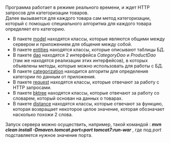 Программа работает в режиме реального времени, и ждет HTTP запросов для категоризации товаров.  
Далее вызывается для каждого товара сам метод категоризации, который с помощью специального алгоритма для каждого товара определяет его категорию.

- В пакете [model](https://github.com/evlinkov/server/tree/master/src/main/java/ru/model) находятся классы, которые являются общими между сервером и приложением для общения между собой.  
- В пакете [entities](https://github.com/evlinkov/server/tree/master/src/main/java/ru/entities) находятся классы, которые описывают таблицы БД.  
- В пакете [dao](https://github.com/evlinkov/server/tree/master/src/main/java/ru/dao) находятся 2 интерфейса *CategoryDao* и *ProductDao* (там же находятся реализации этих интерфейсов), в которых объявлены методы, которые можно использовать для работы с БД.  
- В пакете [categorization](https://github.com/evlinkov/server/tree/master/src/main/java/ru/categorization) находится алгоритм для определения категории по данным от приложения.  
- В пакете [request](https://github.com/evlinkov/server/tree/master/src/main/java/ru/request) находятся классы, которые отвечают за работу с HTTP запросами.
- В пакете [bktree](https://github.com/evlinkov/server/tree/master/src/main/java/ru/bktree) находятся классы, которые отвечают за работу со словарем, который основан на данных о товарах.
- В пакете [distance](https://github.com/evlinkov/server/tree/master/src/main/java/ru/distance) находятся классы, которые отвечают за функцию, которая возвращает некоторое целое значение, которая обозначает насколько похожи 2 слова.      

Запуск сервера можно осуществить, например, такой командой : ***mvn clean install -Dmaven.tomcat.port=$port$ tomcat7:run-war*** , где под $port$ подставляется нужное значение порта. 
